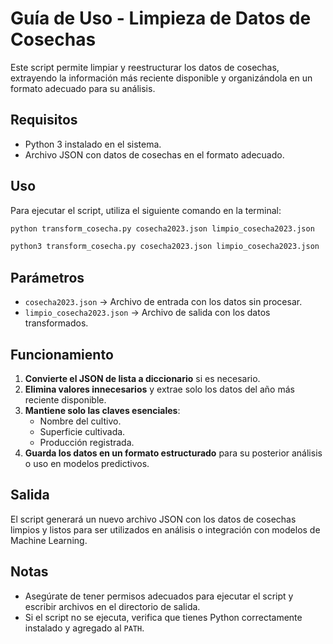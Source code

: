 # Guía de Uso - Limpieza de Datos de Cosechas

Este script permite limpiar y reestructurar los datos de cosechas, extrayendo la información más reciente disponible y organizándola en un formato adecuado para su análisis.

## Requisitos
- Python 3 instalado en el sistema.
- Archivo JSON con datos de cosechas en el formato adecuado.

## Uso
Para ejecutar el script, utiliza el siguiente comando en la terminal:

```bash
python transform_cosecha.py cosecha2023.json limpio_cosecha2023.json
```

```bash
python3 transform_cosecha.py cosecha2023.json limpio_cosecha2023.json
```

## Parámetros
- `cosecha2023.json` → Archivo de entrada con los datos sin procesar.
- `limpio_cosecha2023.json` → Archivo de salida con los datos transformados.

## Funcionamiento
1. **Convierte el JSON de lista a diccionario** si es necesario.
2. **Elimina valores innecesarios** y extrae solo los datos del año más reciente disponible.
3. **Mantiene solo las claves esenciales**: 
   - Nombre del cultivo.
   - Superficie cultivada.
   - Producción registrada.
4. **Guarda los datos en un formato estructurado** para su posterior análisis o uso en modelos predictivos.

## Salida
El script generará un nuevo archivo JSON con los datos de cosechas limpios y listos para ser utilizados en análisis o integración con modelos de Machine Learning.

## Notas
- Asegúrate de tener permisos adecuados para ejecutar el script y escribir archivos en el directorio de salida.
- Si el script no se ejecuta, verifica que tienes Python correctamente instalado y agregado al `PATH`.